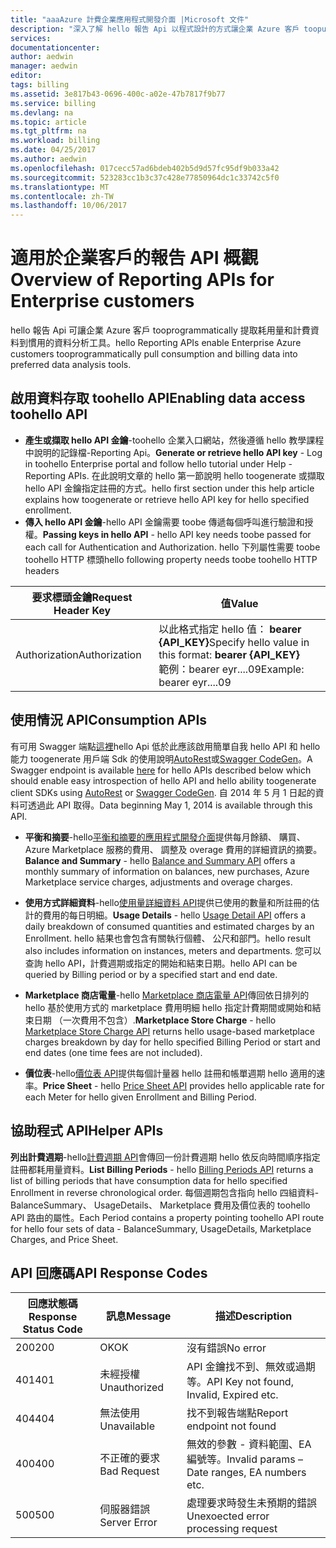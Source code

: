 ```yaml
---
title: "aaaAzure 計費企業應用程式開發介面 |Microsoft 文件"
description: "深入了解 hello 報告 Api 以程式設計的方式讓企業 Azure 客戶 toopull 耗用量資料。"
services: 
documentationcenter: 
author: aedwin
manager: aedwin
editor: 
tags: billing
ms.assetid: 3e817b43-0696-400c-a02e-47b7817f9b77
ms.service: billing
ms.devlang: na
ms.topic: article
ms.tgt_pltfrm: na
ms.workload: billing
ms.date: 04/25/2017
ms.author: aedwin
ms.openlocfilehash: 017cecc57ad6bdeb402b5d9d57fc95df9b033a42
ms.sourcegitcommit: 523283cc1b3c37c428e77850964dc1c33742c5f0
ms.translationtype: MT
ms.contentlocale: zh-TW
ms.lasthandoff: 10/06/2017
---
```

# <a name="overview-of-reporting-apis-for-enterprise-customers"></a><span data-ttu-id="a421d-103">適用於企業客戶的報告 API 概觀</span><span class="sxs-lookup"><span data-stu-id="a421d-103">Overview of Reporting APIs for Enterprise customers</span></span>
<span data-ttu-id="a421d-104">hello 報告 Api 可讓企業 Azure 客戶 tooprogrammatically 提取耗用量和計費資料到慣用的資料分析工具。</span><span class="sxs-lookup"><span data-stu-id="a421d-104">hello Reporting APIs enable Enterprise Azure customers tooprogrammatically pull consumption and billing data into preferred data analysis tools.</span></span> 

## <a name="enabling-data-access-toohello-api"></a><span data-ttu-id="a421d-105">啟用資料存取 toohello API</span><span class="sxs-lookup"><span data-stu-id="a421d-105">Enabling data access toohello API</span></span>
* <span data-ttu-id="a421d-106">**產生或擷取 hello API 金鑰**-toohello 企業入口網站，然後遵循 hello 教學課程中說明的記錄檔-Reporting Api。</span><span class="sxs-lookup"><span data-stu-id="a421d-106">**Generate or retrieve hello API key** - Log in toohello Enterprise portal and follow hello tutorial under Help - Reporting APIs.</span></span> <span data-ttu-id="a421d-107">在此說明文章的 hello 第一節說明 hello toogenerate 或擷取 hello API 金鑰指定註冊的方式。</span><span class="sxs-lookup"><span data-stu-id="a421d-107">hello first section under this help article explains how toogenerate or retrieve hello API key for hello specified enrollment.</span></span>
* <span data-ttu-id="a421d-108">**傳入 hello API 金鑰**-hello API 金鑰需要 toobe 傳遞每個呼叫進行驗證和授權。</span><span class="sxs-lookup"><span data-stu-id="a421d-108">**Passing keys in hello API** - hello API key needs toobe passed for each call for Authentication and Authorization.</span></span> <span data-ttu-id="a421d-109">hello 下列屬性需要 toobe toohello HTTP 標頭</span><span class="sxs-lookup"><span data-stu-id="a421d-109">hello following property needs toobe toohello HTTP headers</span></span>

|<span data-ttu-id="a421d-110">要求標頭金鑰</span><span class="sxs-lookup"><span data-stu-id="a421d-110">Request Header Key</span></span> | <span data-ttu-id="a421d-111">值</span><span class="sxs-lookup"><span data-stu-id="a421d-111">Value</span></span>|
|-|-|
|<span data-ttu-id="a421d-112">Authorization</span><span class="sxs-lookup"><span data-stu-id="a421d-112">Authorization</span></span>| <span data-ttu-id="a421d-113">以此格式指定 hello 值： **bearer {API_KEY}**</span><span class="sxs-lookup"><span data-stu-id="a421d-113">Specify hello value in this format: **bearer {API_KEY}**</span></span> <br/> <span data-ttu-id="a421d-114">範例：bearer eyr....09</span><span class="sxs-lookup"><span data-stu-id="a421d-114">Example: bearer eyr....09</span></span>|

## <a name="consumption-apis"></a><span data-ttu-id="a421d-115">使用情況 API</span><span class="sxs-lookup"><span data-stu-id="a421d-115">Consumption APIs</span></span>
<span data-ttu-id="a421d-116">有可用 Swagger 端點[這裡](https://consumption.azure.com/swagger/ui/index)hello Api 低於此應該啟用簡單自我 hello API 和 hello 能力 toogenerate 用戶端 Sdk 的使用說明[AutoRest](https://github.com/Azure/AutoRest)或[Swagger CodeGen](http://swagger.io/swagger-codegen/)。</span><span class="sxs-lookup"><span data-stu-id="a421d-116">A Swagger endpoint is available [here](https://consumption.azure.com/swagger/ui/index) for hello APIs described below which should enable easy introspection of hello API and hello ability toogenerate client SDKs using [AutoRest](https://github.com/Azure/AutoRest) or [Swagger CodeGen](http://swagger.io/swagger-codegen/).</span></span> <span data-ttu-id="a421d-117">自 2014 年 5 月 1 日起的資料可透過此 API 取得。</span><span class="sxs-lookup"><span data-stu-id="a421d-117">Data beginning May 1, 2014 is available through this API.</span></span> 

* <span data-ttu-id="a421d-118">**平衡和摘要**-hello[平衡和摘要的應用程式開發介面](billing-enterprise-api-balance-summary.md)提供每月餘額、 購買、 Azure Marketplace 服務的費用、 調整及 overage 費用的詳細資訊的摘要。</span><span class="sxs-lookup"><span data-stu-id="a421d-118">**Balance and Summary** - hello [Balance and Summary API](billing-enterprise-api-balance-summary.md) offers a monthly summary of information on balances, new purchases, Azure Marketplace service charges, adjustments and overage charges.</span></span>

* <span data-ttu-id="a421d-119">**使用方式詳細資料**-hello[使用量詳細資料 API](billing-enterprise-api-usage-detail.md)提供已使用的數量和所註冊的估計的費用的每日明細。</span><span class="sxs-lookup"><span data-stu-id="a421d-119">**Usage Details** - hello [Usage Detail API](billing-enterprise-api-usage-detail.md) offers a daily breakdown of consumed quantities and estimated charges by an Enrollment.</span></span> <span data-ttu-id="a421d-120">hello 結果也會包含有關執行個體、 公尺和部門。</span><span class="sxs-lookup"><span data-stu-id="a421d-120">hello result also includes information on instances, meters and departments.</span></span> <span data-ttu-id="a421d-121">您可以查詢 hello API，計費週期或指定的開始和結束日期。</span><span class="sxs-lookup"><span data-stu-id="a421d-121">hello API can be queried by Billing period or by a specified start and end date.</span></span> 

* <span data-ttu-id="a421d-122">**Marketplace 商店電量**-hello [Marketplace 商店電量 API](billing-enterprise-api-marketplace-storecharge.md)傳回依日排列的 hello 基於使用方式的 marketplace 費用明細 hello 指定計費期間或開始和結束日期 （一次費用不包含）.</span><span class="sxs-lookup"><span data-stu-id="a421d-122">**Marketplace Store Charge** - hello [Marketplace Store Charge API](billing-enterprise-api-marketplace-storecharge.md) returns hello usage-based marketplace charges breakdown by day for hello specified Billing Period or start and end dates (one time fees are not included).</span></span>

* <span data-ttu-id="a421d-123">**價位表**-hello[價位表 API](billing-enterprise-api-pricesheet.md)提供每個計量器 hello 註冊和帳單週期 hello 適用的速率。</span><span class="sxs-lookup"><span data-stu-id="a421d-123">**Price Sheet** - hello [Price Sheet API](billing-enterprise-api-pricesheet.md) provides hello applicable rate for each Meter for hello given Enrollment and Billing Period.</span></span> 

## <a name="helper-apis"></a><span data-ttu-id="a421d-124">協助程式 API</span><span class="sxs-lookup"><span data-stu-id="a421d-124">Helper APIs</span></span>
 <span data-ttu-id="a421d-125">**列出計費週期**-hello[計費週期 API](billing-enterprise-api-billing-periods.md)會傳回一份計費週期 hello 依反向時間順序指定註冊都耗用量資料。</span><span class="sxs-lookup"><span data-stu-id="a421d-125">**List Billing Periods** - hello [Billing Periods API](billing-enterprise-api-billing-periods.md) returns a list of billing periods that have consumption data for hello specified Enrollment in reverse chronological order.</span></span> <span data-ttu-id="a421d-126">每個週期包含指向 hello 四組資料-BalanceSummary、 UsageDetails、 Marketplace 費用及價位表的 toohello API 路由的屬性。</span><span class="sxs-lookup"><span data-stu-id="a421d-126">Each Period contains a property pointing toohello API route for hello four sets of data - BalanceSummary, UsageDetails, Marketplace Charges, and Price Sheet.</span></span>


## <a name="api-response-codes"></a><span data-ttu-id="a421d-127">API 回應碼</span><span class="sxs-lookup"><span data-stu-id="a421d-127">API Response Codes</span></span>  
|<span data-ttu-id="a421d-128">回應狀態碼</span><span class="sxs-lookup"><span data-stu-id="a421d-128">Response Status Code</span></span>|<span data-ttu-id="a421d-129">訊息</span><span class="sxs-lookup"><span data-stu-id="a421d-129">Message</span></span>|<span data-ttu-id="a421d-130">描述</span><span class="sxs-lookup"><span data-stu-id="a421d-130">Description</span></span>|
|-|-|-|
|<span data-ttu-id="a421d-131">200</span><span class="sxs-lookup"><span data-stu-id="a421d-131">200</span></span>| <span data-ttu-id="a421d-132">OK</span><span class="sxs-lookup"><span data-stu-id="a421d-132">OK</span></span>|<span data-ttu-id="a421d-133">沒有錯誤</span><span class="sxs-lookup"><span data-stu-id="a421d-133">No error</span></span>|
|<span data-ttu-id="a421d-134">401</span><span class="sxs-lookup"><span data-stu-id="a421d-134">401</span></span>| <span data-ttu-id="a421d-135">未經授權</span><span class="sxs-lookup"><span data-stu-id="a421d-135">Unauthorized</span></span>| <span data-ttu-id="a421d-136">API 金鑰找不到、無效或過期等。</span><span class="sxs-lookup"><span data-stu-id="a421d-136">API Key not found, Invalid, Expired etc.</span></span>|
|<span data-ttu-id="a421d-137">404</span><span class="sxs-lookup"><span data-stu-id="a421d-137">404</span></span>| <span data-ttu-id="a421d-138">無法使用</span><span class="sxs-lookup"><span data-stu-id="a421d-138">Unavailable</span></span>| <span data-ttu-id="a421d-139">找不到報告端點</span><span class="sxs-lookup"><span data-stu-id="a421d-139">Report endpoint not found</span></span>|
|<span data-ttu-id="a421d-140">400</span><span class="sxs-lookup"><span data-stu-id="a421d-140">400</span></span>| <span data-ttu-id="a421d-141">不正確的要求</span><span class="sxs-lookup"><span data-stu-id="a421d-141">Bad Request</span></span>| <span data-ttu-id="a421d-142">無效的參數 - 資料範圍、EA 編號等。</span><span class="sxs-lookup"><span data-stu-id="a421d-142">Invalid params – Date ranges, EA numbers etc.</span></span>|
|<span data-ttu-id="a421d-143">500</span><span class="sxs-lookup"><span data-stu-id="a421d-143">500</span></span>| <span data-ttu-id="a421d-144">伺服器錯誤</span><span class="sxs-lookup"><span data-stu-id="a421d-144">Server Error</span></span>| <span data-ttu-id="a421d-145">處理要求時發生未預期的錯誤</span><span class="sxs-lookup"><span data-stu-id="a421d-145">Unexoected error processing request</span></span>| 










